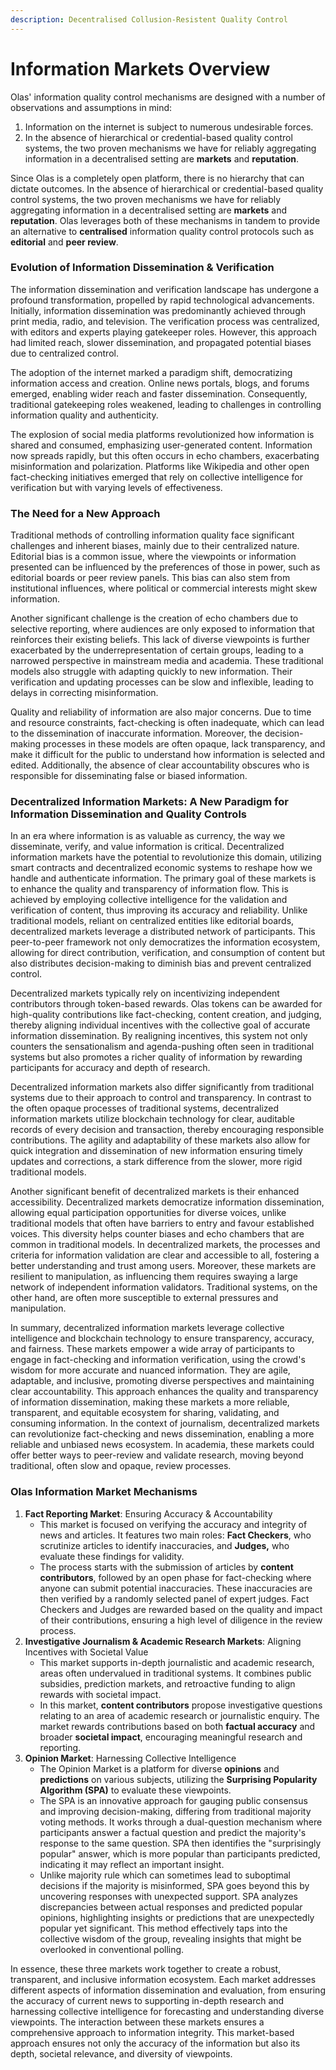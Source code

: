 ```yaml
---
description: Decentralised Collusion-Resistent Quality Control
---
```


# Information Markets Overview

Olas' information quality control mechanisms are designed with a number of observations and assumptions in mind:

1. Information on the internet is subject to numerous undesirable forces. &#x20;
2. In the absence of hierarchical or credential-based quality control systems, the two proven mechanisms we have for reliably aggregating information in a decentralised setting are **markets** and **reputation**.





Since Olas is a completely open platform, there is no hierarchy that can dictate outcomes. In the absence of hierarchical or credential-based quality control systems, the two proven mechanisms we have for reliably aggregating information in a decentralised setting are **markets** and **reputation**. Olas leverages both of these mechanisms in tandem to provide an alternative to **centralised** information quality control protocols such as **editorial** and **peer review**.

### Evolution of Information Dissemination & Verification

The information dissemination and verification landscape has undergone a profound transformation, propelled by rapid technological advancements. Initially, information dissemination was predominantly achieved through print media, radio, and television. The verification process was centralized, with editors and experts playing gatekeeper roles. However, this approach had limited reach, slower dissemination, and propagated potential biases due to centralized control.

The adoption of the internet marked a paradigm shift, democratizing information access and creation. Online news portals, blogs, and forums emerged, enabling wider reach and faster dissemination. Consequently, traditional gatekeeping roles weakened, leading to challenges in controlling information quality and authenticity.

The explosion of social media platforms revolutionized how information is shared and consumed, emphasizing user-generated content. Information now spreads rapidly, but this often occurs in echo chambers, exacerbating misinformation and polarization. Platforms like Wikipedia and other open fact-checking initiatives emerged that rely on collective intelligence for verification but with varying levels of effectiveness.

### The Need for a New Approach

Traditional methods of controlling information quality face significant challenges and inherent biases, mainly due to their centralized nature. Editorial bias is a common issue, where the viewpoints or information presented can be influenced by the preferences of those in power, such as editorial boards or peer review panels. This bias can also stem from institutional influences, where political or commercial interests might skew information.

Another significant challenge is the creation of echo chambers due to selective reporting, where audiences are only exposed to information that reinforces their existing beliefs. This lack of diverse viewpoints is further exacerbated by the underrepresentation of certain groups, leading to a narrowed perspective in mainstream media and academia. These traditional models also struggle with adapting quickly to new information. Their verification and updating processes can be slow and inflexible, leading to delays in correcting misinformation.&#x20;

Quality and reliability of information are also major concerns. Due to time and resource constraints, fact-checking is often inadequate, which can lead to the dissemination of inaccurate information. Moreover, the decision-making processes in these models are often opaque, lack transparency, and make it difficult for the public to understand how information is selected and edited. Additionally, the absence of clear accountability obscures who is responsible for disseminating false or biased information.

### Decentralized Information Markets: A New Paradigm for Information Dissemination and Quality Controls

In an era where information is as valuable as currency, the way we disseminate, verify, and value information is critical. Decentralized information markets have the potential to revolutionize this domain, utilizing smart contracts and decentralized economic systems to reshape how we handle and authenticate information. The primary goal of these markets is to enhance the quality and transparency of information flow. This is achieved by employing collective intelligence for the validation and verification of content, thus improving its accuracy and reliability. Unlike traditional models, reliant on centralized entities like editorial boards, decentralized markets leverage a distributed network of participants. This peer-to-peer framework not only democratizes the information ecosystem, allowing for direct contribution, verification, and consumption of content but also distributes decision-making to diminish bias and prevent centralized control.&#x20;

Decentralized markets typically rely on incentivizing independent contributors through token-based rewards. Olas tokens can be awarded for high-quality contributions like fact-checking, content creation, and judging, thereby aligning individual incentives with the collective goal of accurate information dissemination. By realigning incentives, this system not only counters the sensationalism and agenda-pushing often seen in traditional systems but also promotes a richer quality of information by rewarding participants for accuracy and depth of research.

Decentralized information markets also differ significantly from traditional systems due to their approach to control and transparency. In contrast to the often opaque processes of traditional systems, decentralized information markets utilize blockchain technology for clear, auditable records of every decision and transaction, thereby encouraging responsible contributions. The agility and adaptability of these markets also allow for quick integration and dissemination of new information ensuring timely updates and corrections, a stark difference from the slower, more rigid traditional models.&#x20;

Another significant benefit of decentralized markets is their enhanced accessibility. Decentralized markets democratize information dissemination, allowing equal participation opportunities for diverse voices, unlike traditional models that often have barriers to entry and favour established voices. This diversity helps counter biases and echo chambers that are common in traditional models. In decentralized markets, the processes and criteria for information validation are clear and accessible to all, fostering a better understanding and trust among users.   Moreover, these markets are resilient to manipulation, as influencing them requires swaying a large network of independent information validators. Traditional systems, on the other hand, are often more susceptible to external pressures and manipulation.

In summary, decentralized information markets leverage collective intelligence and blockchain technology to ensure transparency, accuracy, and fairness. These markets empower a wide array of participants to engage in fact-checking and information verification, using the crowd's wisdom for more accurate and nuanced information. They are agile, adaptable, and inclusive, promoting diverse perspectives and maintaining clear accountability. This approach enhances the quality and transparency of information dissemination, making these markets a more reliable, transparent, and equitable ecosystem for sharing, validating, and consuming information. In the context of journalism, decentralized markets can revolutionize fact-checking and news dissemination, enabling a more reliable and unbiased news ecosystem. In academia, these markets could offer better ways to peer-review and validate research, moving beyond traditional, often slow and opaque, review processes.

### Olas Information Market Mechanisms

1. **Fact Reporting Market**: Ensuring Accuracy & Accountability
   * This market is focused on verifying the accuracy and integrity of news and articles. It features two main roles: **Fact Checkers**, who scrutinize articles to identify inaccuracies, and **Judges,** who evaluate these findings for validity.
   * The process starts with the submission of articles by **content contributors**, followed by an open phase for fact-checking where anyone can submit potential inaccuracies. These inaccuracies are then verified by a randomly selected panel of expert judges. Fact Checkers and Judges are rewarded based on the quality and impact of their contributions, ensuring a high level of diligence in the review process.
2. **Investigative Journalism & Academic Research Markets**: Aligning Incentives with Societal Value
   * This market supports in-depth journalistic and academic research, areas often undervalued in traditional systems. It combines public subsidies, prediction markets, and retroactive funding to align rewards with societal impact.
   * In this market, **content contributors** propose investigative questions relating to an area of academic research or journalistic enquiry. The market rewards contributions based on both **factual accuracy** and broader **societal impact**, encouraging meaningful research and reporting.
3. **Opinion Market**: Harnessing Collective Intelligence
   * The Opinion Market is a platform for diverse **opinions** and **predictions** on various subjects, utilizing the **Surprising Popularity Algorithm (SPA)** to evaluate these viewpoints.
   * The SPA is an innovative approach for gauging public consensus and improving decision-making, differing from traditional majority voting methods. It works through a dual-question mechanism where participants answer a factual question and predict the majority's response to the same question. SPA then identifies the "surprisingly popular" answer, which is more popular than participants predicted, indicating it may reflect an important insight.
   * Unlike majority rule which can sometimes lead to suboptimal decisions if the majority is misinformed, SPA goes beyond this by uncovering responses with unexpected support. SPA analyzes discrepancies between actual responses and predicted popular opinions, highlighting insights or predictions that are unexpectedly popular yet significant. This method effectively taps into the collective wisdom of the group, revealing insights that might be overlooked in conventional polling.

In essence, these three markets work together to create a robust, transparent, and inclusive information ecosystem. Each market addresses different aspects of information dissemination and evaluation, from ensuring the accuracy of current news to supporting in-depth research and harnessing collective intelligence for forecasting and understanding diverse viewpoints. The interaction between these markets ensures a comprehensive approach to information integrity. This market-based approach ensures not only the accuracy of the information but also its depth, societal relevance, and diversity of viewpoints.
